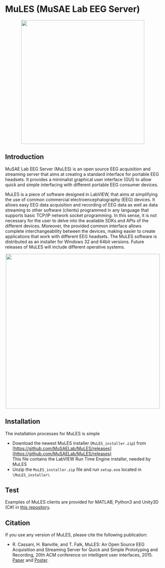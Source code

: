 # MuLES (MuSAE Lab EEG Server)

<p align="center">
<img src="https://github.com/MuSAELab/MuLES/blob/master/images/MuLES_logo.png" width="400" align="middle">
</p>

## Introduction

MuSAE Lab EEG Server (MuLES) is an open source EEG acquisition and streaming server that aims at creating a standard interface for portable EEG headsets. It provides a minimalist graphical user interface (GUI) to allow quick and simple interfacing with different portable EEG consumer devices.

MuLES is a piece of software designed in LabVIEW, that aims at simplifying the use of common commercial electroencephalography (EEG) devices. It allows easy EEG data acquisition and recording of EEG data as well as data streaming to other software (clients) programmed in any language that supports basic TCP/IP network socket programming. In this sense, it is not necessary for the user to delve into the available SDKs and APIs of the different devices. Moreover, the provided common interface allows complete interchangeability between the devices, making easier to create applications that work with different EEG headsets. The MuLES software is distributed as an installer for Windows 32 and 64bit versions. Future releases of MuLES will include different operative systems.

<p align="center">
<img src="https://github.com/MuSAELab/MuLES/blob/master/images/diagram.png" width="500" align="middle">
</p>

## Installation

The installation processes for MuLES is simple
- Download the newest MuLES installer (```MuLES_installer.zip```) from [https://github.com/MuSAELab/MuLES/releases](https://github.com/MuSAELab/MuLES/releases)  
  This file contains the LabVIEW Run Time Engine installer, needed by MuLES
- Unzip the ```MuLES_installer.zip``` file and run ```setup.exe``` located in ```\MuLES_installer\```

## Test

Examples of MuLES clients are provided for MATLAB, Python3 and Unity3D (C#) in [this repository](https://github.com/rcassani/MuLES-client-examples).

## Citation

If you use any version of MuLES, please cite the following publication:

- R. Cassani, H. Banville, and T. Falk, MuLES: An Open Source EEG Acquisition and Streaming Server for Quick and Simple Prototyping and Recording, 20th ACM conference on intelligent user interfaces, 2015. [Paper](http://musaelab.ca/pdfs/C90A.pdf) and [Poster](http://musaelab.ca/pdfs/C90B.pdf).
